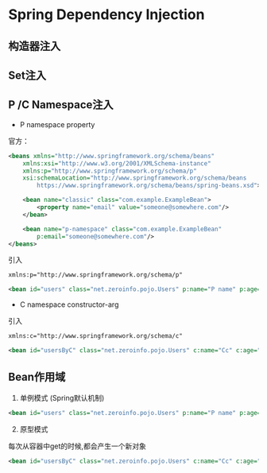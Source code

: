# Spring Dependency Injection
## 构造器注入

## Set注入

## P /C Namespace注入

* P namespace property

官方：

```xml
<beans xmlns="http://www.springframework.org/schema/beans"
    xmlns:xsi="http://www.w3.org/2001/XMLSchema-instance"
    xmlns:p="http://www.springframework.org/schema/p"
    xsi:schemaLocation="http://www.springframework.org/schema/beans
        https://www.springframework.org/schema/beans/spring-beans.xsd">

    <bean name="classic" class="com.example.ExampleBean">
        <property name="email" value="someone@somewhere.com"/>
    </bean>

    <bean name="p-namespace" class="com.example.ExampleBean"
        p:email="someone@somewhere.com"/>
</beans>
```

引入

```xml
xmlns:p="http://www.springframework.org/schema/p"
```

```xml
<bean id="users" class="net.zeroinfo.pojo.Users" p:name="P name" p:age="20"/>
```

* C namespace constructor-arg

引入

```xml
xmlns:c="http://www.springframework.org/schema/c"
```

```xml
<bean id="usersByC" class="net.zeroinfo.pojo.Users" c:name="Cc" c:age="12"/>
```

## Bean作用域


1. 单例模式 (Spring默认机制)
```xml
<bean id="users" class="net.zeroinfo.pojo.Users" p:name="P name" p:age="20" scope="singleton"/>
```
2. 原型模式

每次从容器中get的时候,都会产生一个新对象
```xml
<bean id="usersByC" class="net.zeroinfo.pojo.Users" c:name="Cc" c:age="12" scope="prototype"/>
```
